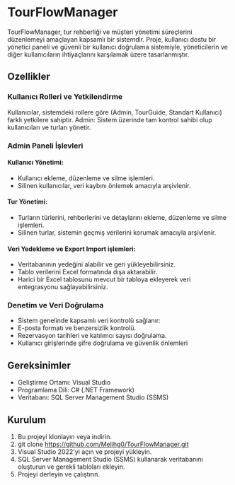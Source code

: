 # TourFlowManager

TourFlowManager, tur rehberliği ve müşteri yönetimi süreçlerini düzenlemeyi amaçlayan kapsamlı bir sistemdir. Proje, kullanıcı dostu bir yönetici paneli ve güvenli bir kullanıcı doğrulama sistemiyle, yöneticilerin ve diğer kullanıcıların ihtiyaçlarını karşılamak üzere tasarlanmıştır.

## Ozellikler

### Kullanıcı Rolleri ve Yetkilendirme
Kullanıcılar, sistemdeki rollere göre (Admin, TourGuide, Standart Kullanıcı) farklı yetkilere sahiptir.
Admin: Sistem üzerinde tam kontrol sahibi olup kullanıcıları ve turları yönetir.

### Admin Paneli İşlevleri

#### Kullanıcı Yönetimi:
- Kullanıcı ekleme, düzenleme ve silme işlemleri.
- Silinen kullanıcılar, veri kaybını önlemek amacıyla arşivlenir.

#### Tur Yönetimi:
- Turların türlerini, rehberlerini ve detaylarını ekleme, düzenleme ve silme işlemleri.
- Silinen turlar, sistemin geçmiş verilerini korumak amacıyla arşivlenir.

#### Veri Yedekleme ve Export Import işlemleri:
- Veritabanının yedeğini alabilir ve geri yükleyebilirsiniz.
- Tablo verilerini Excel formatında dışa aktarabilir.
- Harici bir Excel tablosunu mevcut bir tabloya ekleyerek veri entegrasyonu sağlayabilirsiniz.

### Denetim ve Veri Doğrulama
- Sistem genelinde kapsamlı veri kontrolü sağlanır:
- E-posta formatı ve benzersizlik kontrolü.
- Rezervasyon tarihleri ve katılımcı sayısı doğrulama.
- Kullanıcı girişlerinde şifre doğrulama ve güvenlik önlemleri 

## Gereksinimler

- Geliştirme Ortamı: Visual Studio
- Programlama Dili: C# (.NET Framework)
- Veritabanı: SQL Server Management Studio (SSMS)

## Kurulum

1. Bu projeyi klonlayın veya indirin.
2. git clone https://github.com/Melihg0/TourFlowManager.git
3. Visual Studio 2022'yi açın ve projeyi yükleyin.
4. SQL Server Management Studio (SSMS) kullanarak veritabanını oluşturun ve gerekli tabloları ekleyin.
6. Projeyi derleyin ve çalıştırın.
